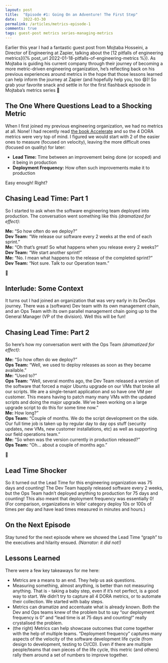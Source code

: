 ```yaml
---
layout: post
title:  "Episode #1: Going On an Adventure! The First Step"
date:   2022-03-30
permalink: /articles/metrics-episode-1
comments: true
tags: guest-post metrics series-managing-metrics
---
```


Earlier this year I had a fantastic guest post from Mojtaba Hosseini, a Director of Engineering at Zapier, talking about the [12 pitfalls of engineering metrics]({% post_url 2022-01-18-pitfalls-of-engineering-metrics %}). As Mojtaba is guiding his current company through their journey of becoming a more metric-driven engineering organization, he’s reflecting back on his previous experiences around metrics in the hope that those lessons learned can help inform the journey at Zapier (and hopefully help you, too 😄)! So grab your favorite snack and settle in for the first flashback episode in Mojtaba’s metrics series 🍿

## The One Where Questions Lead to a Shocking Metric

When I first joined my previous engineering organization, we had no metrics at all. None! I had recently read [the book Accelerate](https://www.amazon.ca/Accelerate-Software-Performing-Technology-Organizations/dp/1942788339/) and so the 4 DORA metrics were very top of mind. I figured we would start with 2 of the easier ones to measure (focused on velocity), leaving the more difficult ones (focused on quality) for later:

- **Lead Time:** Time between an improvement being done (or scoped) and it being in production
- **Deployment Frequency:** How often such improvements make it to production

Easy enough! Right?

## Chasing Lead Time: Part 1

So I started to ask when the software engineering team deployed into production. The conversation went something like this _(dramatized for effect)_:

**Me:** “So how often do we deploy?”  
**Dev Team:** “We release our software every 2 weeks at the end of each sprint.”  
**Me:** “Oh that’s great! So what happens when you release every 2 weeks?”  
**Dev Team:** “We start another sprint!”  
**Me:** “No. I mean what happens to the release of the completed sprint?”  
**Dev Team:** “Not sure. Talk to our Operation team.”  

😬

## Interlude: Some Context  
It turns out I had joined an organization that was very early in its DevOps journey. There was a (software) Dev team with its own management chain, and an Ops Team with its own parallel management chain going up to the General Manager (VP of the division). Well this will be fun!

## Chasing Lead Time: Part 2

So here’s how my conversation went with the Ops Team _(dramatized for effect)_:

**Me:** “So how often do we deploy?”  
**Ops Team:** “Well, we used to deploy releases as soon as they became available.”  
**Me:** “Used to?”  
**Ops Team:** “Well, several months ago, the Dev Team released a version of the software that forced a major Ubuntu upgrade on our VMs that broke all our scripts. We are a single-tenant application and so have one VM per customer. This means having to patch many many VMs with the updated scripts and doing the major upgrade. We’ve been working on a large upgrade script to do this for some time now.”  
**Me:** How long?”  
**Ops Team:** “Couple of months. We do the script development on the side. Our full time job is taken up by regular day to day ops stuff (security updates, new VMs, new customer installations, etc) as well as supporting our field operations team.”  
**Me:** “So when was the version currently in production released?”  
**Ops Team:** “Oh… about a couple of months ago.”  

😬

## Lead Time Shocker

So it turned out the Lead Time for this engineering organization was 75 days and counting! The Dev Team happily released software every 2 weeks, but the Ops Team hadn’t deployed anything to production for 75 days and counting!
This also meant that deployment frequency was essentially 0!
(For comparison, organizations in ‘elite’ category deploy 10s or 100s of times per day and have lead times measured in minutes and hours.)

## On the Next Episode

Stay tuned for the next episode where we showed the Lead Time “graph” to the executives and hilarity ensued. _(Narrator: it did not!)_

## Lessons Learned

There were a few key takeaways for me here:
- Metrics are a means to an end. They help us ask questions.
- Measuring something, almost anything, is better than not measuring anything. That is - taking a baby step, even if it’s not perfect, is a good way to start. We didn’t try to capture all 4 DORA metrics, or to automate their collection. We started with baby steps.
- Metrics can dramatize and accentuate what is already known. Both the Dev and Ops teams knew of the problem but to say “our deployment frequency is 0” and “lead time is at 75 days and counting!” really crystalised the problem. 
- (the right) Metrics can help showcase outcomes that come together with the help of multiple teams. “Deployment frequency” captures many aspects of the velocity of the software development life cycle (from design to development, testing to CI/CD). Even if there are multiple people/teams that own pieces of the life cycle, this metric (and others) rally them around a set of numbers to improve together.
